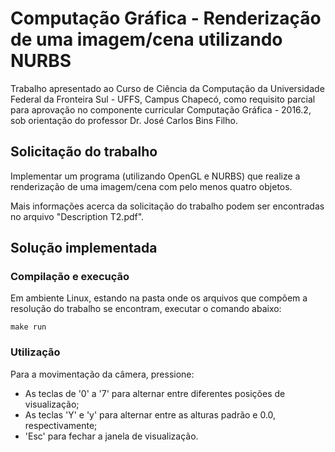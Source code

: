 # Computação Gráfica - Renderização de uma imagem/cena utilizando NURBS

Trabalho apresentado ao Curso de Ciência da Computação da Universidade Federal
da Fronteira Sul - UFFS, Campus Chapecó, como requisito parcial para aprovação
no componente curricular Computação Gráfica - 2016.2, sob orientação do
professor Dr. José Carlos Bins Filho.

## Solicitação do trabalho

Implementar um programa (utilizando OpenGL e NURBS) que realize a renderização
de uma imagem/cena com pelo menos quatro objetos.

Mais informações acerca da solicitação do trabalho podem ser encontradas no
arquivo "Description T2.pdf".

## Solução implementada

### Compilação e execução

Em ambiente Linux, estando na pasta onde os arquivos que compõem a resolução do
trabalho se encontram, executar o comando abaixo:

```
make run
```

### Utilização
Para a movimentação da câmera, pressione:
- As teclas de '0' a '7' para alternar entre diferentes posições de visualização;
- As teclas 'Y' e 'y' para alternar entre as alturas padrão e 0.0, respectivamente;
- 'Esc' para fechar a janela de visualização.

